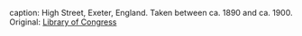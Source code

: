 caption: High Street, Exeter, England. Taken between ca. 1890 and ca. 1900. Original: [Library of Congress](http://www.loc.gov/pictures/item/2002696733/)

